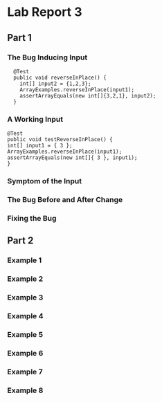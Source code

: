 # Lab Report 3
## Part 1

### The Bug Inducing Input
```
  @Test
  public void reverseInPlace() {
    int[] input2 = {1,2,3};
    ArrayExamples.reverseInPlace(input1);
    assertArrayEquals(new int[]{3,2,1}, input2);
  }
```

### A Working Input
	@Test 
	public void testReverseInPlace() {
    int[] input1 = { 3 };
    ArrayExamples.reverseInPlace(input1);
    assertArrayEquals(new int[]{ 3 }, input1);
	}
  
  ### Symptom of the Input


  ### The Bug Before and After Change

  ### Fixing the Bug

## Part 2

### Example 1


### Example 2


### Example 3


### Example 4


### Example 5


### Example 6


### Example 7


### Example 8


